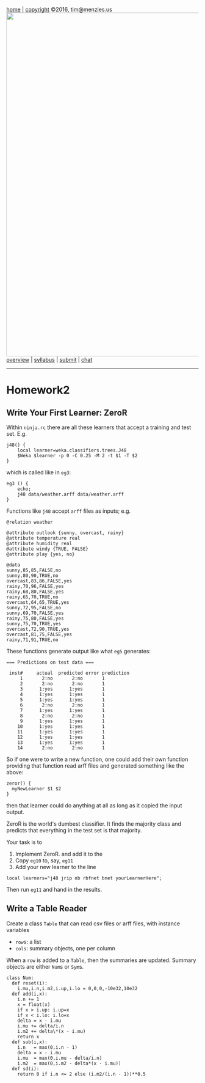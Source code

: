 [home](http://tiny.cc/fss2016) | [copyright](https://github.com/txt/fss16/blob/master/LICENSE.md) &copy;2016, tim&commat;menzies.us<br>
[<img width=900 src="https://raw.githubusercontent.com/txt/fss16/master/img/fss16.png">](http://tiny.cc/fss2016)   <br>
[overview](https://github.com/txt/fss16/blob/master/doc/overview.md) |
[syllabus](https://github.com/txt/fss16/blob/master/doc/syllabus.md) |
[submit](http://tiny.cc/fss2016give) |
[chat](https://fss16.slack.com/) 

_______



# Homework2

## Write Your First Learner: ZeroR

Within `ninja.rc` there are all these learners that accept a training
and test set. E.g.

```
j48() {
	local learner=weka.classifiers.trees.J48
	$Weka $learner -p 0 -C 0.25 -M 2 -t $1 -T $2
}
```
which is called like in `eg3`:

```
eg3 () {
    echo;
    j48 data/weather.arff data/weather.arff
}
```
    
Functions like `j48` accept `arff` files as inputs; e.g.

```
@relation weather

@attribute outlook {sunny, overcast, rainy}
@attribute temperature real
@attribute humidity real
@attribute windy {TRUE, FALSE}
@attribute play {yes, no}

@data
sunny,85,85,FALSE,no
sunny,80,90,TRUE,no
overcast,83,86,FALSE,yes
rainy,70,96,FALSE,yes
rainy,68,80,FALSE,yes
rainy,65,70,TRUE,no
overcast,64,65,TRUE,yes
sunny,72,95,FALSE,no
sunny,69,70,FALSE,yes
rainy,75,80,FALSE,yes
sunny,75,70,TRUE,yes
overcast,72,90,TRUE,yes
overcast,81,75,FALSE,yes
rainy,71,91,TRUE,no
```

These functions generate output like what `eg5` generates:

```
=== Predictions on test data ===

 inst#     actual  predicted error prediction
     1       2:no       2:no       1
     2       2:no       2:no       1
     3      1:yes      1:yes       1
     4      1:yes      1:yes       1
     5      1:yes      1:yes       1
     6       2:no       2:no       1
     7      1:yes      1:yes       1
     8       2:no       2:no       1
     9      1:yes      1:yes       1
    10      1:yes      1:yes       1
    11      1:yes      1:yes       1
    12      1:yes      1:yes       1
    13      1:yes      1:yes       1
    14       2:no       2:no       1
```

So if one were to write a new function, one could add their own function
providing that function read arff files and generated something like the above:

```
zeror() {
  myNewLearner $1 $2
}
```
then that learner could do anything at all as long as it copied the input output.

ZeroR is the world's dumbest classifier. It finds the majority class and
predicts that everything in the test set is that majority.

Your task is to

1. Implement ZeroR. and add it to the
2. Copy `eg10` to, say, `eg11`
3. Add your new learner to the line

```
local learners="j48 jrip nb rbfnet bnet yourLearnerHere";
```

Then run `eg11` and hand in the results.


## Write a Table Reader

Create a class `Table` that can read csv files
or arff files, with instance variables

- `row`s: a list
- `cols`: summary objects, one per column

When a `row` is added to a `Table`, then the summaries are updated.  Summary
objects are either `Num`s or `Sym`s.

```
class Num:
  def reset(i):
    i.mu,i.n,i.m2,i.up,i.lo = 0,0,0,-10e32,10e32
  def add(i,x):
    i.n += 1
    x = float(x)
    if x > i.up: i.up=x
    if x < i.lo: i.lo=x
    delta = x - i.mu
    i.mu += delta/i.n
    i.m2 += delta\*(x - i.mu)
    return x 
  def sub(i,x):
    i.n   = max(0,i.n - 1)
    delta = x - i.mu
    i.mu  = max(0,i.mu - delta/i.n)
    i.m2  = max(0,i.m2 - delta*(x - i.mu))
  def sd(i):
    return 0 if i.n <= 2 else (i.m2/(i.n - 1))**0.5
```    
